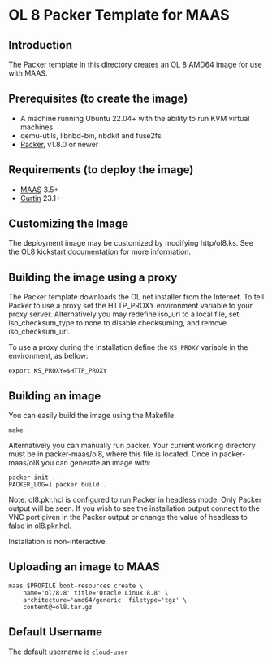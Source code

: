 # OL 8 Packer Template for MAAS

## Introduction

The Packer template in this directory creates an OL 8 AMD64 image for use with MAAS.

## Prerequisites (to create the image)

* A machine running Ubuntu 22.04+ with the ability to run KVM virtual machines.
* qemu-utils, libnbd-bin, nbdkit and fuse2fs
* [Packer](https://www.packer.io/intro/getting-started/install.html), v1.8.0 or newer

## Requirements (to deploy the image)

* [MAAS](https://maas.io) 3.5+
* [Curtin](https://launchpad.net/curtin) 23.1+

## Customizing the Image

The deployment image may be customized by modifying http/ol8.ks. See the [OL8 kickstart documentation](https://docs.oracle.com/en/operating-systems/oracle-linux/8/install/install-AutomatinganOracleLinuxInstallationbyUsingKickstart.html) for more information.

## Building the image using a proxy

The Packer template downloads the OL net installer from the Internet. To
tell Packer to use a proxy set the HTTP_PROXY environment variable to your proxy
server. Alternatively you may redefine iso_url to a local file, set
iso_checksum_type to none to disable checksuming, and remove iso_checksum_url.

To use a proxy during the installation define the `KS_PROXY` variable in the
environment, as bellow:

```shell
export KS_PROXY=$HTTP_PROXY
```

## Building an image

You can easily build the image using the Makefile:

```shell
make
```

Alternatively you can manually run packer. Your current working directory must
be in packer-maas/ol8, where this file is located. Once in packer-maas/ol8
you can generate an image with:

```shell
packer init .
PACKER_LOG=1 packer build .
```

Note: ol8.pkr.hcl is configured to run Packer in headless mode. Only Packer
output will be seen. If you wish to see the installation output connect to the
VNC port given in the Packer output or change the value of headless to false in
ol8.pkr.hcl.

Installation is non-interactive.

## Uploading an image to MAAS

```shell
maas $PROFILE boot-resources create \
    name='ol/8.8' title='Oracle Linux 8.8' \
    architecture='amd64/generic' filetype='tgz' \
    content@=ol8.tar.gz
```

## Default Username

The default username is ```cloud-user```
